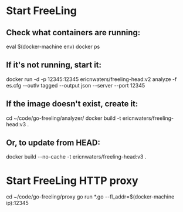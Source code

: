 # Start FreeLing

## Check what containers are running:

eval $(docker-machine env)
docker ps

## If it's not running, start it:

docker run -d -p 12345:12345 ericnwaters/freeling-head:v2 analyze -f es.cfg --outlv tagged --output json --server --port 12345

## If the image doesn't exist, create it:

cd ~/code/go-freeling/analyzer/
docker build -t ericnwaters/freeling-head:v3 .

## Or, to update from HEAD:

docker build --no-cache -t ericnwaters/freeling-head:v3 .

# Start FreeLing HTTP proxy

cd ~/code/go-freeling/proxy
go run *.go --fl_addr=$(docker-machine ip):12345
